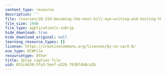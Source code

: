 ```yaml
---
content_type: resource
description: ''
file: /courses/20-219-becoming-the-next-bill-nye-writing-and-hosting-the-educational-show-january-iap-2015/051c46305fa35eefa3267630f4b8ca2b_LrJq-UIHKE8.vtt
file_size: 1940
file_type: application/x-subrip
hide_download: true
hide_download_original: null
learning_resource_types: []
license: https://creativecommons.org/licenses/by-nc-sa/4.0/
ocw_type: OCWFile
resourcetype: Other
title: 3play caption file
uid: 051c4630-5fa3-5eef-a326-7630f4b8ca2b
---
```

